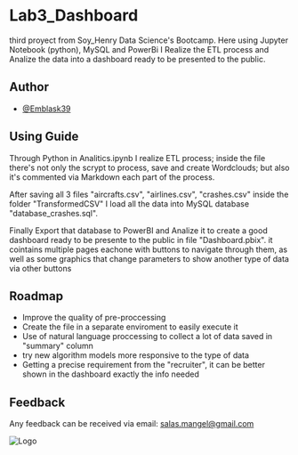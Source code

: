 
# Lab3_Dashboard

third proyect from Soy_Henry Data Science's Bootcamp. Here using Jupyter Notebook (python), MySQL and PowerBi I Realize the ETL process and Analize the data into a dashboard ready to be presented to the public.

## Author

- [@Emblask39](https://www.github.com/Emblask39)


## Using Guide 

Through Python in Analitics.ipynb I realize ETL process; inside the file there's not only the scrypt to process, save and create Wordclouds; but also it's commented via Markdown each part of the process.

After saving all 3 files "aircrafts.csv", "airlines.csv", "crashes.csv" inside the folder "TransformedCSV" I load all the data into MySQL database "database_crashes.sql".

Finally Export that database to PowerBI and Analize it to create a good dashboard ready to be presente to the public in file "Dashboard.pbix". it cointains multiple pages eachone with buttons to navigate through them, as well as some graphics that change parameters to show another type of data via other buttons 
## Roadmap

- Improve the quality of pre-proccessing
- Create the file in a separate enviroment to easily execute it 
- Use of natural language proccessing to collect a lot of data saved in "summary" column
- try new algorithm models more responsive to the type of data
- Getting a precise requirement from the "recruiter", it can be better shown in the dashboard exactly the info needed


## Feedback

Any feedback can be received via email: salas.mangel@gmail.com


![Logo](https://neurona-ba.com/wp-content/uploads/2021/07/HenryLogo.jpg)

